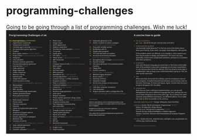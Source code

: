 # programming-challenges
Going to be going through a list of programming challenges. Wish me luck!
![program](https://github.com/isaacarian/programming-challenges/blob/main/challenges.png)
